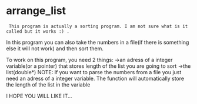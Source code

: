 # arrange_list

     This program is actually a sorting program. I am not sure what is it called but it works :) .
 In this program you can also  take the numbers in a file(if there is something else it will not work) and then sort them.

 To work on this program, you need 2 things: 
  ->an adress of a integer variable(or a pointer) that stores length of the list you are going to sort
  ->the list(double*)
  NOTE: If you want to parse the numbers from a file you just need an adress of a integer variable. The function will automatically store the length of the list in the variable

I HOPE YOU WILL LIKE IT...
